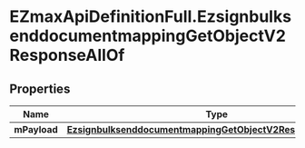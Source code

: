 # EZmaxApiDefinitionFull.EzsignbulksenddocumentmappingGetObjectV2ResponseAllOf

## Properties

Name | Type | Description | Notes
------------ | ------------- | ------------- | -------------
**mPayload** | [**EzsignbulksenddocumentmappingGetObjectV2ResponseMPayload**](EzsignbulksenddocumentmappingGetObjectV2ResponseMPayload.md) |  | 



